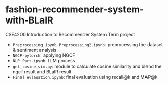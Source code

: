 # fashion-recommender-system-with-BLaIR
CSE4200 Introduction to Recommender System Term project

- `Preprocessing.ipynb`, `Preprocessing2.ipynb`: preprocessing the dataset & sentiment analysis
- `NGCF-pytorch`: applying NGCF
- `NLP Part.ipynb`: LLM process
- `get_cosine_sim.py`: module to calculate cosine similarity and blend the ngcf result and BLaIR result
- `Final evlauation.ipynb`: final evaluation using recall@k and MAP@k
